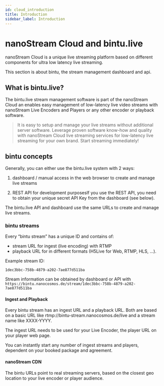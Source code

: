 ```yaml
---
id: cloud_introduction
title: Introduction
sidebar_label: Introduction
---
```


# nanoStream Cloud and bintu.live

nanoStream Cloud is a unique live streaming platform based on different components for ultra low latency live streaming.

This section is about bintu, the stream management dashboard and api.

## What is bintu.live?

The bintu.live stream management software is part of the nanoStream Cloud an enables easy management of low-latency live video streams with nanoStream Live Encoders and Players or any other encoder or playback software.

> It is easy to setup and manage your live streams without additional server software. Leverage proven software know-how and quality with nanoStream Cloud live streaming services for low-latency live streaming for your own brand. Start streaming immediately!


## bintu concepts

Generally, you can either use the bintu.live system with 2 ways:

1. dashboard / manual access in the web browser to create and manage live streams

2. REST API for development purposesIf you use the REST API, you need to obtain your unique secret API Key from the dashboard (see below).



The bintu.live API and dashboard use the same URLs to create and manage live streams.

### bintu streams

Every “bintu stream” has a unique ID and contains of:

- stream URL for ingest (live encoding) with RTMP
- playback URL for in different formats (H5Live for Web, RTMP, HLS, …).



Example stream ID: 

```
1dec3bbc-758b-4879-a202-7ae877d511ba
```



Stream information can be obtained by dashboard or API with
`https://bintu.nanocosmos.de/stream/1dec3bbc-758b-4879-a202-7ae877d511ba`

#### Ingest and Playback

Every bintu stream has an ingest URL and a playback URL. Both are based on a basic URL like rtmp://bintu-stream.nanocosmos.de/live and a stream name like XXXX-YYYY.

The ingest URL needs to be used for your Live Encoder, the player URL on your player web page.

You can instantly start any number of ingest streams and players, dependent on your booked package and agreement.

#### nanoStream CDN

The bintu URLs point to real streaming servers, based on the closest geo location to your live encoder or player audience.


